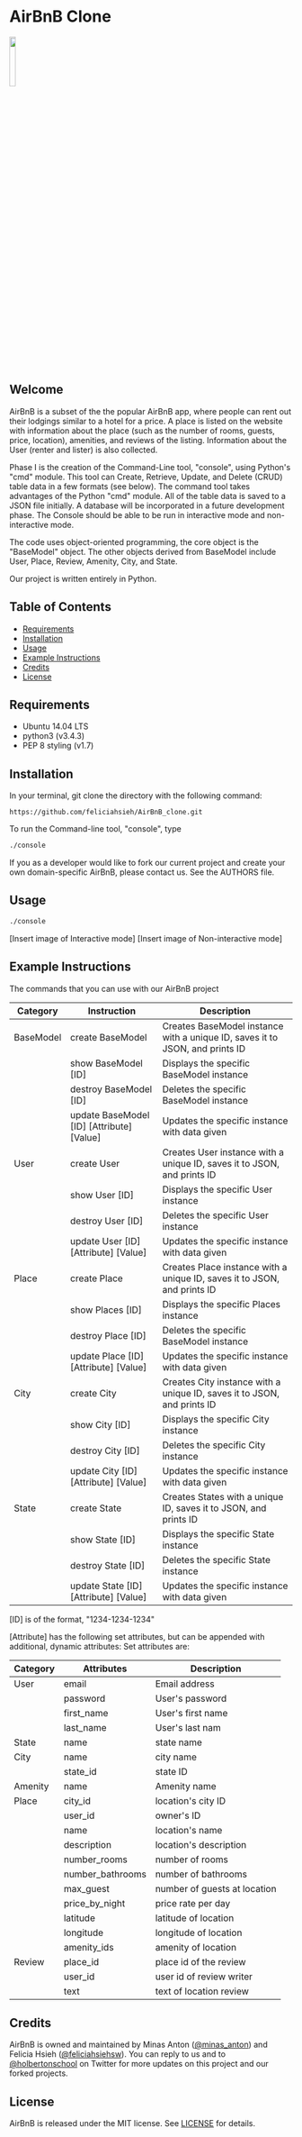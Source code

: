 # AirBnB Clone

<img src="https://github.com/srinitude/monty/blob/master/monty.png" style="height:15%;width:15%" />

## Welcome
AirBnB is a subset of the the popular AirBnB app, where people can rent out their lodgings similar to a hotel for a price. A place is listed on the website with information about the place (such as the number of rooms, guests, price, location), amenities, and reviews of the listing. Information about the User (renter and lister) is also collected.

Phase I is the creation of the Command-Line tool, "console", using Python's "cmd" module. This tool can Create, Retrieve, Update, and Delete (CRUD) table data in a few formats (see below). The command tool takes advantages of the Python "cmd" module. All of the table data is saved to a JSON file initially. A database will be incorporated in a future development phase. The Console should be able to be run in interactive mode and non-interactive mode.

The code uses object-oriented programming, the core object is the "BaseModel" object. The other objects derived from BaseModel include User, Place, Review, Amenity, City, and State.

Our project is written entirely in Python.

## Table of Contents
* [Requirements](#requirements)
* [Installation](#installation)
* [Usage](#usage)
* [Example Instructions](#example-instructions)
* [Credits](#credits)
* [License](#license)

## Requirements
* Ubuntu 14.04 LTS
* python3 (v3.4.3)
* PEP 8 styling (v1.7)

## Installation
In your terminal, git clone the directory with the following command:
```
https://github.com/feliciahsieh/AirBnB_clone.git
```

To run the Command-line tool, "console", type

```sh
./console
```

If you as a developer would like to fork our current project and create your own domain-specific AirBnB, please contact us. See the AUTHORS file.

## Usage
```sh
./console
```

[Insert image of Interactive mode]
[Insert image of Non-interactive mode]

## Example Instructions
The commands that you can use with our AirBnB project

| Category    | Instruction                               | Description                                                                     |
|-------------|-------------------------------------------|---------------------------------------------------------------------------------|
| BaseModel   | create BaseModel                          | Creates BaseModel instance with a unique ID, saves it to JSON, and prints ID    |
|             | show BaseModel [ID]                       | Displays the specific BaseModel instance                                        |
|             | destroy BaseModel [ID]                    | Deletes the specific BaseModel instance                                         |
|             | update BaseModel [ID] [Attribute] [Value] | Updates the specific instance with data given                                   |
| User        | create User                               | Creates User instance with a unique ID, saves it to JSON, and prints ID         |
|             | show User [ID]                            | Displays the specific User instance                                             |
|             | destroy User [ID]                         | Deletes the specific User instance                                              |
|             | update User [ID] [Attribute] [Value]      | Updates the specific instance with data given                                   |
| Place       | create Place                              | Creates Place  instance with a unique ID, saves it to JSON, and prints ID       |
|             | show Places [ID]                          | Displays the specific Places instance                                           |
|             | destroy Place [ID]                        | Deletes the specific BaseModel instance                                         |
|             | update Place [ID] [Attribute] [Value]     | Updates the specific instance with data given                                   |
| City        | create City                               | Creates City instance with a unique ID, saves it to JSON, and prints ID         |
|             | show City [ID]                            | Displays the specific City instance                                             |
|             | destroy City [ID]                         | Deletes the specific City instance                                              |
|             | update City [ID] [Attribute] [Value]      | Updates the specific instance with data given                                   |
| State       | create State                              | Creates States with a unique ID, saves it to JSON, and prints ID                |
|             | show State [ID]                           | Displays the specific State instance                                            |
|             | destroy State [ID]                        | Deletes the specific State instance                                             |
|             | update State [ID] [Attribute] [Value]     | Updates the specific instance with data given                                   |

[ID] is of the format,  "1234-1234-1234"

[Attribute] has the following set attributes, but can be appended with additional, dynamic attributes: Set attributes are:

| Category | Attributes       | Description                  |
|----------|------------------|------------------------------|
| User     | email            | Email address                |
|          | password         | User's password              |
|          | first_name       | User's first name            |
|          | last_name        | User's last nam              |
| State    | name             | state name                   |
| City     | name             | city name                    |
|          | state_id         | state ID                     |
| Amenity  | name             | Amenity name                 |
| Place    | city_id          | location's city ID           |
|          | user_id          | owner's ID                   |
|          | name             | location's name              |
|          | description      | location's description       |
|          | number_rooms     | number of rooms              |
|          | number_bathrooms | number of bathrooms          |
|          | max_guest        | number of guests at location |
|          | price_by_night   | price rate per day           |
|          | latitude         | latitude of location         |
|          | longitude        | longitude of location        |
|          | amenity_ids      | amenity of location          |
| Review   | place_id         | place id of the review       |
|          | user_id          | user id of review writer     |
|          | text             | text of location review      |

## Credits
AirBnB is owned and maintained by Minas Anton ([@minas_anton](https://twitter.com/minas_anton)) and Felicia Hsieh ([@feliciahsiehsw](https://twitter.com/feliciahsiehsw)). You can reply to us and to [@holbertonschool](https://twitter.com/holbertonschool) on Twitter for more updates on this project and our forked projects.

## License
AirBnB is released under the MIT license. See [LICENSE](https://github.com/feliciahsieh/AirBnB_clone/blob/master/LICENSE) for details.